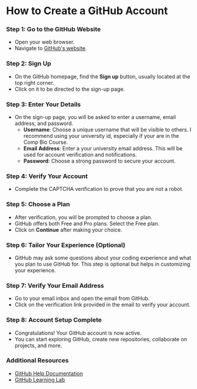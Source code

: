 # How to Create a GitHub Account

### Step 1: Go to the GitHub Website
- Open your web browser.
- Navigate to [GitHub's website](https://github.com/).

### Step 2: Sign Up
- On the GitHub homepage, find the **Sign up** button, usually located at the top right corner.
- Click on it to be directed to the sign-up page.

### Step 3: Enter Your Details
- On the sign-up page, you will be asked to enter a username, email address, and password.
  - **Username**: Choose a unique username that will be visible to others. I recommend using your university id, especially if your are in the Comp Bio Course.
  - **Email Address**: Enter a your university email address. This will be used for account verification and notifications.
  - **Password**: Choose a strong password to secure your account.

### Step 4: Verify Your Account
- Complete the CAPTCHA verification to prove that you are not a robot.

### Step 5: Choose a Plan
- After verification, you will be prompted to choose a plan.
- GitHub offers both Free and Pro plans. Select the Free plan.
- Click on **Continue** after making your choice.

### Step 6: Tailor Your Experience (Optional)
- GitHub may ask some questions about your coding experience and what you plan to use GitHub for. This step is optional but helps in customizing your experience.

### Step 7: Verify Your Email Address
- Go to your email inbox and open the email from GitHub.
- Click on the verification link provided in the email to verify your account.

### Step 8: Account Setup Complete
- Congratulations! Your GitHub account is now active.
- You can start exploring GitHub, create new repositories, collaborate on projects, and more.

### Additional Resources
- [GitHub Help Documentation](https://docs.github.com/en/github)
- [GitHub Learning Lab](https://lab.github.com/)
